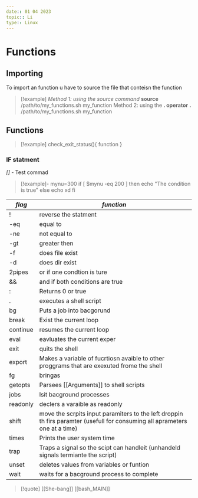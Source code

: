 ```yaml
---
date:: 01 04 2023
topic:: Li
type:: Linux
---
```

# Functions 

## Importing 
To import an function u have to source the file that conteisn the function 
>[!example]
>  *Method 1: using the source command*
**source** /path/to/my_functions.sh
my_function
>Method 2: using the **. operator** 
>**.** /path/to/my_functions.sh 
>my_function

## Functions 
>[!example]
>check_exit_status(){
>function
>}

### IF statment

*[]* - Test commad
>[!example]-
>mynu=300
if [ $mynu -eq 200 ]
then
  echo "The condition is true"
else
  echo xd
fi



| *flag*   | *function*                                                                                                                  |
| -------- | --------------------------------------------------------------------------------------------------------------------------- |
| !        | reverse the statment                                                                                                        |
| -eq      | equal to                                                                                                                    |
| -ne      | not equal to                                                                                                                |
| -gt      | greater then                                                                                                                |
| -f       | does file exist                                                                                                             |
| -d       | does dir exist                                                                                                              |
| 2pipes   | or if one condtion is ture                                                                                                  |
| &&       | and if both conditions are true                                                                                             |
| :        | Returns 0 or true                                                                                                           |
| .        | executes a shell script                                                                                                     |
| bg       | Puts a job into bacgorund                                                                                                   |
| break    | Exist the current loop                                                                                                      |
| continue | resumes the current loop                                                                                                    |
| eval     | eavluates the current exper                                                                                                 |
| exit     | quits the shell                                                                                                             |
| export   | Makes a variable of fucrtiosn avaible to other proggrams that are exexuted frome the shell                                  |
| fg       | bringas                                                                                                                     |
| getopts  | Parsees [[Arguments]] to shell scripts                                                                                      |
| jobs     | lsit bacground processes                                                                                                    |
| readonly | declers a varaible as readonly                                                                                              |
| shift    | move the scrpits input paramiters to the left droppin th firs paramter (usefull for consuming all aprameters one at a time) |
| times    | Prints the user system time                                                                                                 |
| trap     | Traps a signal so the scipt can handleit (unhandeld signals termiante the script)                                           |
| unset    | deletes values from variables or funtion                                                                                    |
| wait     | waits for a bacground process to complete                                                                                                                             |

>[!quote] [[She-bang]] [[bash_MAIN]]
